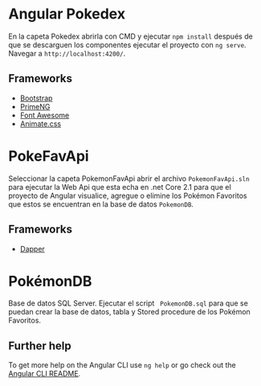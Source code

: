 # Angular Pokedex

En la capeta Pokedex abrirla con CMD y ejecutar `npm install` después de que se descarguen los componentes ejecutar el proyecto con `ng serve`.  Navegar a `http://localhost:4200/`.

## Frameworks
* [Bootstrap](https://getbootstrap.com)
* [PrimeNG](http://www.dropwizard.io/1.0.2/docs/)
* [Font Awesome](https://www.primefaces.org/primeng/#/)
* [Animate.css](https://daneden.github.io/animate.css/)

# PokeFavApi

Seleccionar la capeta PokemonFavApi abrir el archivo `PokemonFavApi.sln` para ejecutar la Web Api que esta echa en .net Core 2.1 para que el proyecto de Angular visualice, agregue o elimine los Pokémon Favoritos que estos se encuentran en la base de datos `PokemonDB`.

## Frameworks
* [Dapper](https://www.nuget.org/packages/Dapper)

# PokémonDB

Base de datos SQL Server. Ejecutar el script ` PokemonDB.sql` para que se puedan crear la base de datos, tabla y Stored procedure de los Pokémon Favoritos.

## Further help

To get more help on the Angular CLI use `ng help` or go check out the [Angular CLI README](https://github.com/angular/angular-cli/blob/master/README.md).
